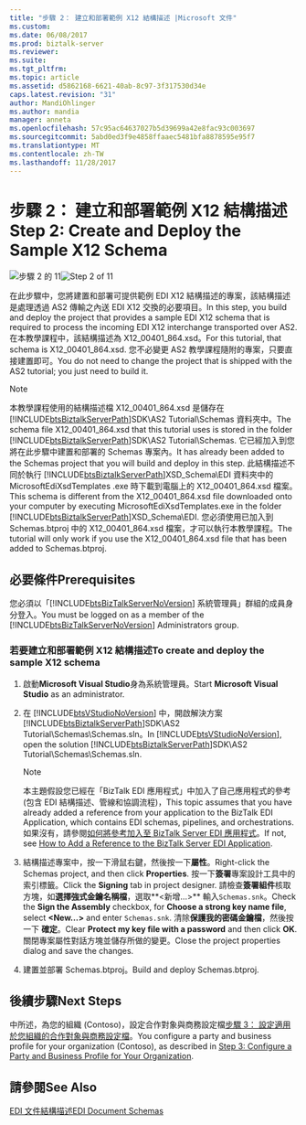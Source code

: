 ```yaml
---
title: "步驟 2： 建立和部署範例 X12 結構描述 |Microsoft 文件"
ms.custom: 
ms.date: 06/08/2017
ms.prod: biztalk-server
ms.reviewer: 
ms.suite: 
ms.tgt_pltfrm: 
ms.topic: article
ms.assetid: d5862168-6621-40ab-8c97-3f317530d34e
caps.latest.revision: "31"
author: MandiOhlinger
ms.author: mandia
manager: anneta
ms.openlocfilehash: 57c95ac64637027b5d39699a42e8fac93c003697
ms.sourcegitcommit: 5abd0ed3f9e4858ffaaec5481bfa8878595e95f7
ms.translationtype: MT
ms.contentlocale: zh-TW
ms.lasthandoff: 11/28/2017
---
```

# <a name="step-2-create-and-deploy-the-sample-x12-schema"></a><span data-ttu-id="ff233-102">步驟 2： 建立和部署範例 X12 結構描述</span><span class="sxs-lookup"><span data-stu-id="ff233-102">Step 2: Create and Deploy the Sample X12 Schema</span></span>
<span data-ttu-id="ff233-103">![步驟 2 的 11](../core/media/tut-step2-of-11.gif "Tut_Step2_of_11")</span><span class="sxs-lookup"><span data-stu-id="ff233-103">![Step 2 of 11](../core/media/tut-step2-of-11.gif "Tut_Step2_of_11")</span></span>  
  
 <span data-ttu-id="ff233-104">在此步驟中，您將建置和部署可提供範例 EDI X12 結構描述的專案，該結構描述是處理透過 AS2 傳輸之內送 EDI X12 交換的必要項目。</span><span class="sxs-lookup"><span data-stu-id="ff233-104">In this step, you build and deploy the project that provides a sample EDI X12 schema that is required to process the incoming EDI X12 interchange transported over AS2.</span></span> <span data-ttu-id="ff233-105">在本教學課程中，該結構描述為 X12_00401_864.xsd。</span><span class="sxs-lookup"><span data-stu-id="ff233-105">For this tutorial, that schema is X12_00401_864.xsd.</span></span> <span data-ttu-id="ff233-106">您不必變更 AS2 教學課程隨附的專案，只要直接建置即可。</span><span class="sxs-lookup"><span data-stu-id="ff233-106">You do not need to change the project that is shipped with the AS2 tutorial; you just need to build it.</span></span>  
  
> [!NOTE]
>  <span data-ttu-id="ff233-107">本教學課程使用的結構描述檔 X12_00401_864.xsd 是儲存在 [!INCLUDE[btsBiztalkServerPath](../includes/btsbiztalkserverpath-md.md)]SDK\AS2 Tutorial\Schemas 資料夾中。</span><span class="sxs-lookup"><span data-stu-id="ff233-107">The schema file X12_00401_864.xsd that this tutorial uses is stored in the folder [!INCLUDE[btsBiztalkServerPath](../includes/btsbiztalkserverpath-md.md)]SDK\AS2 Tutorial\Schemas.</span></span> <span data-ttu-id="ff233-108">它已經加入到您將在此步驟中建置和部署的 Schemas 專案內。</span><span class="sxs-lookup"><span data-stu-id="ff233-108">It has already been added to the Schemas project that you will build and deploy in this step.</span></span> <span data-ttu-id="ff233-109">此結構描述不同於執行 [!INCLUDE[btsBiztalkServerPath](../includes/btsbiztalkserverpath-md.md)]XSD_Schema\EDI 資料夾中的 MicrosoftEdiXsdTemplates	.exe 時下載到電腦上的 X12_00401_864.xsd 檔案。</span><span class="sxs-lookup"><span data-stu-id="ff233-109">This schema is different from the X12_00401_864.xsd file downloaded onto your computer by executing MicrosoftEdiXsdTemplates.exe in the folder [!INCLUDE[btsBiztalkServerPath](../includes/btsbiztalkserverpath-md.md)]XSD_Schema\EDI.</span></span> <span data-ttu-id="ff233-110">您必須使用已加入到 Schemas.btproj 中的 X12_00401_864.xsd 檔案，才可以執行本教學課程。</span><span class="sxs-lookup"><span data-stu-id="ff233-110">The tutorial will only work if you use the X12_00401_864.xsd file that has been added to Schemas.btproj.</span></span>  
  
## <a name="prerequisites"></a><span data-ttu-id="ff233-111">必要條件</span><span class="sxs-lookup"><span data-stu-id="ff233-111">Prerequisites</span></span>  
 <span data-ttu-id="ff233-112">您必須以「[!INCLUDE[btsBizTalkServerNoVersion](../includes/btsbiztalkservernoversion-md.md)] 系統管理員」群組的成員身分登入。</span><span class="sxs-lookup"><span data-stu-id="ff233-112">You must be logged on as a member of the [!INCLUDE[btsBizTalkServerNoVersion](../includes/btsbiztalkservernoversion-md.md)] Administrators group.</span></span>  
  
### <a name="to-create-and-deploy-the-sample-x12-schema"></a><span data-ttu-id="ff233-113">若要建立和部署範例 X12 結構描述</span><span class="sxs-lookup"><span data-stu-id="ff233-113">To create and deploy the sample X12 schema</span></span>  
  
1.  <span data-ttu-id="ff233-114">啟動**Microsoft Visual Studio**身為系統管理員。</span><span class="sxs-lookup"><span data-stu-id="ff233-114">Start **Microsoft Visual Studio** as an administrator.</span></span>  
  
2.  <span data-ttu-id="ff233-115">在 [!INCLUDE[btsVStudioNoVersion](../includes/btsvstudionoversion-md.md)] 中，開啟解決方案 [!INCLUDE[btsBiztalkServerPath](../includes/btsbiztalkserverpath-md.md)]SDK\AS2 Tutorial\Schemas\Schemas.sln。</span><span class="sxs-lookup"><span data-stu-id="ff233-115">In [!INCLUDE[btsVStudioNoVersion](../includes/btsvstudionoversion-md.md)], open the solution [!INCLUDE[btsBiztalkServerPath](../includes/btsbiztalkserverpath-md.md)]SDK\AS2 Tutorial\Schemas\Schemas.sln.</span></span>  
  
    > [!NOTE]
    >  <span data-ttu-id="ff233-116">本主題假設您已經在「BizTalk EDI 應用程式」中加入了自己應用程式的參考 (包含 EDI 結構描述、管線和協調流程)，</span><span class="sxs-lookup"><span data-stu-id="ff233-116">This topic assumes that you have already added a reference from your application to the BizTalk EDI Application, which contains EDI schemas, pipelines, and orchestrations.</span></span> <span data-ttu-id="ff233-117">如果沒有，請參閱[如何將參考加入至 BizTalk Server EDI 應用程式](http://msdn.microsoft.com/library/7af066fb-372f-4709-b566-c8d6b4a9d782)。</span><span class="sxs-lookup"><span data-stu-id="ff233-117">If not, see [How to Add a Reference to the BizTalk Server EDI Application](http://msdn.microsoft.com/library/7af066fb-372f-4709-b566-c8d6b4a9d782).</span></span>  
  
3.  <span data-ttu-id="ff233-118">結構描述專案中，按一下滑鼠右鍵，然後按一下**屬性**。</span><span class="sxs-lookup"><span data-stu-id="ff233-118">Right-click the Schemas project, and then click **Properties**.</span></span> <span data-ttu-id="ff233-119">按一下**簽署**專案設計工具中的索引標籤。</span><span class="sxs-lookup"><span data-stu-id="ff233-119">Click the **Signing** tab in project designer.</span></span> <span data-ttu-id="ff233-120">請檢查**簽署組件**核取方塊，如**選擇強式金鑰名稱檔**，選取**\<新增...\>** 輸入`Schemas.snk`。</span><span class="sxs-lookup"><span data-stu-id="ff233-120">Check the **Sign the Assembly** checkbox, for **Choose a strong key name file**, select **\<New…\>** and enter `Schemas.snk`.</span></span> <span data-ttu-id="ff233-121">清除**保護我的密碼金鑰檔**，然後按一下 **確定**。</span><span class="sxs-lookup"><span data-stu-id="ff233-121">Clear **Protect my key file with a password** and then click **OK**.</span></span> <span data-ttu-id="ff233-122">關閉專案屬性對話方塊並儲存所做的變更。</span><span class="sxs-lookup"><span data-stu-id="ff233-122">Close the project properties dialog and save the changes.</span></span>  
  
4.  <span data-ttu-id="ff233-123">建置並部署 Schemas.btproj。</span><span class="sxs-lookup"><span data-stu-id="ff233-123">Build and deploy Schemas.btproj.</span></span>  
  
## <a name="next-steps"></a><span data-ttu-id="ff233-124">後續步驟</span><span class="sxs-lookup"><span data-stu-id="ff233-124">Next Steps</span></span>  
 <span data-ttu-id="ff233-125">中所述，為您的組織 (Contoso)，設定合作對象與商務設定檔[步驟 3： 設定適用於您組織的合作對象與商務設定檔](../core/step-3-configure-a-party-and-business-profile-for-your-organization2.md)。</span><span class="sxs-lookup"><span data-stu-id="ff233-125">You configure a party and business profile for your organization (Contoso), as described in [Step 3: Configure a Party and Business Profile for Your Organization](../core/step-3-configure-a-party-and-business-profile-for-your-organization2.md).</span></span>  
  
## <a name="see-also"></a><span data-ttu-id="ff233-126">請參閱</span><span class="sxs-lookup"><span data-stu-id="ff233-126">See Also</span></span>  
 [<span data-ttu-id="ff233-127">EDI 文件結構描述</span><span class="sxs-lookup"><span data-stu-id="ff233-127">EDI Document Schemas</span></span>](../core/edi-document-schemas.md)
